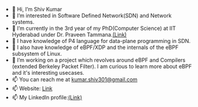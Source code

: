 - 👋 Hi, I’m Shiv Kumar
- 👀 I’m interested in Software Defined Network(SDN) and Network systems.
- 🌱 I’m currently in the 3rd year of my PhD(Computer Science) at IIT Hyderabad under Dr. Praveen Tammana.[(Link)](https://praveenabt.github.io/)
- 🌱 I have knowledge of P4 language for data-plane programming in SDN.
- 🌱 I also have knowledge of eBPF/XDP and the internals of the eBPF subsystem of Linux.
- 💞️ I’m working on a project which revolves around eBPF and Compilers (extended Berkeley Packet Filter). I am curious to learn more about eBPF and it's interesting usecases.
- 📫 You can reach me at kumar.shiv301@gmail.com
- 📫 Website: [Link](https://kumarkshiv.github.io/) 
- 📫 My LinkedIn profile:[(Link)](https://in.linkedin.com/in/kumarkshiv)

<!---
shivkumar301/shivkumar301 is a ✨ special ✨ repository because its `README.md` (this file) appears on your GitHub profile.
You can click the Preview link to take a look at your changes.
--->

